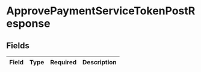 # ApprovePaymentServiceTokenPostResponse


## Fields

| Field       | Type        | Required    | Description |
| ----------- | ----------- | ----------- | ----------- |